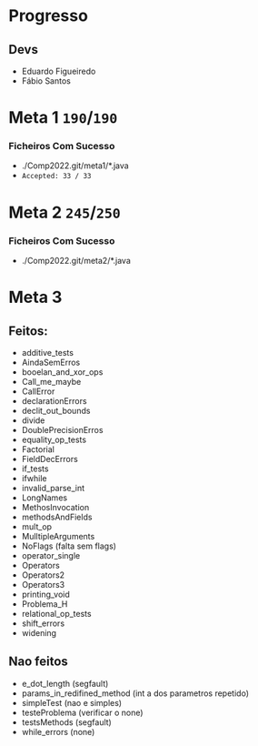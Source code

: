# Progresso

## Devs
* Eduardo Figueiredo
* Fábio Santos
# Meta 1 `190`/`190`
### Ficheiros Com Sucesso
- ./Comp2022.git/meta1/*.java
- `Accepted: 33 / 33`

# Meta 2 `245`/`250`
### Ficheiros Com Sucesso
- ./Comp2022.git/meta2/*.java


# Meta 3
## Feitos:
- additive_tests
- AindaSemErros
- booelan_and_xor_ops
- Call_me_maybe
- CallError
- declarationErrors
- declit_out_bounds
- divide
- DoublePrecisionErros
- equality_op_tests
- Factorial
- FieldDecErrors
- if_tests
- ifwhile
- invalid_parse_int
- LongNames
- MethosInvocation
- methodsAndFields
- mult_op
- MulltipleArguments
- NoFlags (falta sem flags)
- operator_single
- Operators
- Operators2
- Operators3
- printing_void
- Problema_H
- relational_op_tests
- shift_errors
- widening

## Nao feitos
- e_dot_length (segfault)
- params_in_redifined_method (int a dos parametros repetido)
- simpleTest (nao e simples)
- testeProblema (verificar o none)
- testsMethods (segfault)
- while_errors (none)